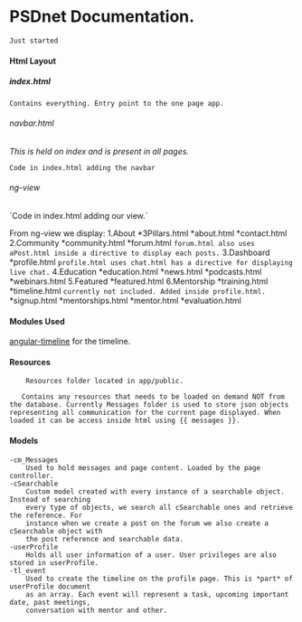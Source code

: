# PSDnet Documentation.
`Just started`

#### Html Layout

##### index.html
	Contains everything. Entry point to the one page app.

###### navbar.html 
_This is held on index and is present in all pages._
	**<div ng-include="'views/navbar.html'" scope="" onload=""></div>**
				`Code in index.html adding the navbar`



###### ng-view

<div>
    <!--Main view location -->
    <div ng-view></div>
</div>
`Code in index.html adding our view.`

From ng-view we display:
1.About
  *3Pillars.html
  *about.html
  *contact.html
2.Community
  *community.html
  *forum.html
	`forum.html also uses aPost.html inside a directive to display each posts.`
3.Dashboard
  *profile.html
			`profile.html uses chat.html has a directive for displaying live chat.`
4.Education
  *education.html
  *news.html
  *podcasts.html
  *webinars.html
5.Featured
  *featured.html
6.Mentorship
  *training.html
  *timeline.html
	`currently not included. Added inside profile.html.`
  *signup.html
  *mentorships.html
  *mentor.html
  *evaluation.html

#### Modules Used

[angular-timeline](https://github.com/rpocklin/angular-timeline) for the timeline.

#### Resources

```
	Resources folder located in app/public.

   Contains any resources that needs to be loaded on demand NOT from the database. Currently Messages folder is used to store json objects representing all communication for the current page displayed. When loaded it can be access inside html using {{ messages }}.

```


#### Models

```
-cm_Messages
	Used to hold messages and page content. Loaded by the page controller.
-cSearchable
	Custom model created with every instance of a searchable object. Instead of searching 
	every type of objects, we search all cSearchable ones and retrieve the reference. For 
	instance when we create a post on the forum we also create a cSearchable object with 
	the post reference and searchable data. 
-userProfile
	Holds all user information of a user. User privileges are also stored in userProfile.
-tl_event
	Used to create the timeline on the profile page. This is *part* of userProfile document
	as an array. Each event will represent a task, upcoming important date, past meetings, 
	conversation with mentor and other.
```